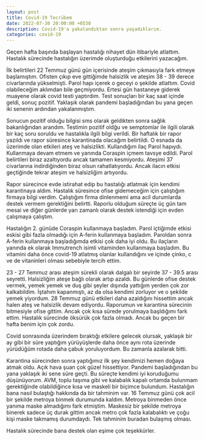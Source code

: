 ```yaml
---
layout: post
title: Covid-19 Tecrübem
date: 2022-07-30 20:00:00 +0530
description: Covid-19'a yakalandıktan sonra yaşadıklarım.
categories: covid-19
---
```


Geçen hafta başında başlayan hastalığı nihayet dün itibariyle atlattım. Hastalık sürecinde hastalığın üzerimde oluşturduğu etkilerini yazacağım.

İlk belirtileri 22 Temmuz günü gün içerisinde ateşim çıkmasıyla fark etmeye başlamıştım. Ofisten çıkıp eve gittiğimde halsizlik ve ateşim 38 - 39 derece civarlarında yükselmişti. Parol hapı içerek o geceyi o şekilde atlattım. Covid olabileceğim aklımdan bile geçmiyordu. Ertesi gün hastaneye giderek muayene olarak covid testi yaptırdım. Test sonuçları bir kaç saat içinde geldi, sonuç pozitif. Yaklaşık olarak pandemi başladığından bu yana geçen iki senenin ardından yakalanmıştım.

Sonucun pozitif olduğu bilgisi sms olarak geldikten sonra sağlık bakanlığından arandım. Testimin pozitif oldğu ve semptomlar ile ilgili olarak bir kaç soru soruldu ve hastalıkla ilgili bilgi verildi. Bir haftalık bir rapor yazıldı ve rapor süresince karantinada olacağım belirtildi. O esnada da üzerimde olan etkileri ateş ve halsizlikti. Kullandığım ilaç Parol hapıydı. Kullanmaya devam etmem ve yanında Coraspin içmem tavsye edildi. Parol belirtileri biraz azaltıyordu ancak tamamen kesmiyordu. Ateşimi 37 civarlarına indirdiğinden biraz olsun rahatlatıyordu. Ancak ilacın etkisi geçtiğinde tekrar ateşim ve halsizliğim artıyordu.

Rapor sürecince evde istirahat edip bu hastalığı atlatmak için kendimi karantinaya aldım. Hastalık süresince ofise gidemeceğim için çalıştığım firmaya bilgi verdim. Çalıştığım firma dinlenmemi ama acil durumlarda destek vermem gerektiğini belirtti. Raporlu olduğum süreçte üç gün tam mesai ve diğer günlerde yarı zamanlı olarak destek istendiği için evden çalışmaya çalıştım.

Hastalığın 2. günüde Coraspin kullanmaya başladım. Parol içtiğimde etkisi eskisi gibi fazla olmadığı için A-ferin kullanmaya başladım. Paroldan sonra A-ferin kullanmaya başladığımda etkisi çok daha iyi oldu. Bu ilaçların yanında ek olarak Immutrench isimli vitaminden kullanmaya başladım. Bu vitamini daha önce covid-19 atlatmış olanlar kullandığını ve içinde çinko, c ve de vitaninleri olması sebebiyle tercih ettim. 

23 - 27 Temmuz arası ateşim sürekli olarak dalgalı bir seyirde 37 - 39.5 arası seyretti. Halsizliğim ateşe bağlı olarak artıp azaldı. Bu günlerde ofise destek vermek, yemek yemek ve duş gibi şeyler dışında yattığım yerden çok zor kalkabildim. İştahım kapanmıştı, az da olsa kendimi zorluyor ve o şekilde yemek yiyordum. 28 Temmuz günü etkileri daha azaldığını hissettim ancak halen ateş ve halsizlik devam ediyordu. Raporumun ve karantina sürecinin bitmesiyle ofise gittim. Ancak çok kısa sürede yorulmaya başldığımı fark ettim.  Hastalık sürecinde öksürük çok fazla olmadı. Ancak bu geçen bir hafta benim için çok zordu.

Covid sonrasında üzerindem bıraktığı etkilere gelecek olursak, yaklaşık bir ay gibi bir süre yaptığım yürüyüşlerde daha önce aynı rota üzerinde yürüdüğüm rotada daha çabuk yoruluyordum. Bu zamanla azalarak bitti.

Karantina sürecinden sonra yaptığımız ilk şey kendimizi hemen doğaya atmak oldu. Açık hava şuan çok güzel hissettiyor. Pandemi başladığından bu yana yaklaşık iki sene süre geçti. Bu süreçte kendimi iyi koruduğumu düşünüyorum. AVM, toplu taşıma gibi ve kalabalık kapalı ortamda bulunmam gerektiğinde olabildiğince kısa ve maskeli bir biçimce bulundum. Hastalığın bana nasıl bulaştığı hakkında da bir tahminim var. 16 Temmuz günü çok acil bir şekilde metroya binmek durumunda kaldım. Metroya binmeden önce yanıma maske almadığımı fark etmiştim. Maskesiz bir şekilde metroya binerek sadece üç durak gittim ancak metro çok fazla kalabalıktı ve çoğu kişi maske takmamış durumdaydı. Tek tahminim buradan bulaşmış olması.

Hastalık sürecinde bana destek olan eşime çok teşekkürler.